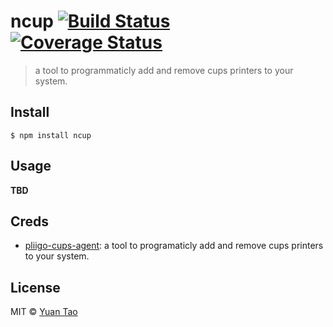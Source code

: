 # ncup [![Build Status](https://travis-ci.org/taoyuan/ncup.svg?branch=master)](https://travis-ci.org/taoyuan/ncup) [![Coverage Status](https://coveralls.io/repos/github/taoyuan/ncup/badge.svg?branch=master)](https://coveralls.io/github/taoyuan/ncup?branch=master)

>  a tool to programmaticly add and remove cups printers to your system.


## Install

```
$ npm install ncup
```

## Usage

__TBD__

## Creds

* [pliigo-cups-agent](https://bitbucket.org/joeherold/pliigo-cups-agent):  a tool to programaticly add and remove cups printers to your system.

## License

MIT © [Yuan Tao](https://github.com/taoyuan)
